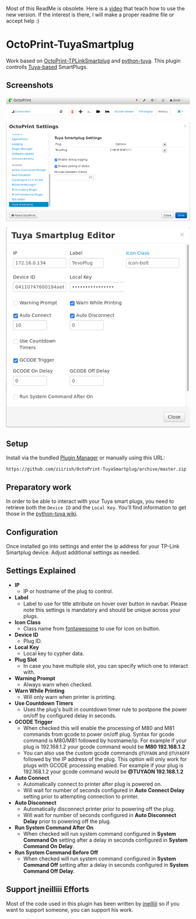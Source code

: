 Most of this ReadMe is obsolete. Here is a [video](http://moduloinfo.ca/tuyavideo.mp4) that teach how to use the new version. If the interest is there, I will make a proper readme file or accept help :)


# OctoPrint-TuyaSmartplug

Work based on [OctoPrint-TPLinkSmartplug](https://github.com/jneilliii/OctoPrint-TPLinkSmartplug) and [python-tuya](https://github.com/clach04/python-tuya).
This plugin controlls [Tuya-based](https://en.tuya.com/) SmartPlugs.

##  Screenshots
![screenshot](screenshot.png)

![screenshot](settings.png)

![screenshot](plugeditor.png)

## Setup

Install via the bundled [Plugin Manager](https://github.com/foosel/OctoPrint/wiki/Plugin:-Plugin-Manager)
or manually using this URL:

    https://github.com/ziirish/OctoPrint-TuyaSmartplug/archive/master.zip


## Preparatory work

In order to be able to interact with your Tuya smart plugs, you need to retrieve
both the `Device ID` and the `Local Key`. You'll find information to get those
in the [python-tuya wiki](https://github.com/clach04/python-tuya/wiki).

## Configuration

Once installed go into settings and enter the ip address for your TP-Link Smartplug device. Adjust additional settings as needed.

## Settings Explained
- **IP**
  - IP or hostname of the plug to control.
- **Label**
  - Label to use for title attribute on hover over button in navbar. Please note this settings is mandatory and should be unique across your plugs.
- **Icon Class**
  - Class name from [fontawesome](http://fontawesome.io/3.2.1/cheatsheet/) to use for icon on button.
- **Device ID**
  - Plug ID.
- **Local Key**
  - Local key to cypher data.
- **Plug Slot**
  - In case you have multiple slot, you can specify which one to interact with.
- **Warning Prompt**
  - Always warn when checked.
- **Warn While Printing**
  - Will only warn when printer is printing.
- **Use Countdown Timers**
  - Uses the plug's built in countdown timer rule to postpone the power on/off by configured delay in seconds.
- **GCODE Trigger**
  - When checked this will enable the processing of M80 and M81 commands from gcode to power on/off plug.  Syntax for gcode command is M80/M81 followed by hostname/ip.  For example if your plug is 192.168.1.2 your gcode command would be **M80 192.168.1.2**
  - You can also use the custom gcode commands `@TUYAON` and `@TUYAOFF` followed by the IP address of the plug.  This option will only work for plugs with GCODE processing enabled.  For example if your plug is 192.168.1.2 your gcode command would be **@TUYAON 192.168.1.2**
- **Auto Connect**
  - Automatically connect to printer after plug is powered on.
  - Will wait for number of seconds configured in **Auto Connect Delay** setting prior to attempting connection to printer.
- **Auto Disconnect**
  - Automatically disconnect printer prior to powering off the plug.
  - Will wait for number of seconds configured in **Auto Disconnect Delay** prior to powering off the plug.
- **Run System Command After On**
  - When checked will run system command configured in **System Command On** setting after a delay in seconds configured in **System Command On Delay**.
- **Run System Command Before Off**
  - When checked will run system command configured in **System Command Off** setting after a delay in seconds configured in **System Command Off Delay**.

## Support jneilliii Efforts
Most of the code used in this plugin has been written by
[jneilliii](https://github.com/jneilliii) so if you want to support someone,
you can support his work.
